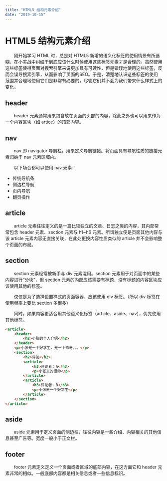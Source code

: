 ```yaml
---
title: "HTML5 结构元素介绍"
date: "2019-10-15"
---
```


# HTML5 结构元素介绍

　　刚开始学习 HTML 时，总是对 HTML5 新增的语义化标签的使用情景有所迷糊，在小实战中纠结于到底应该什么时候使用这些标签元素才是合理的。虽然使用这些标签使得页面对搜索引擎来说更加具有可读性，但是错误地使用这些标签，反而会误导搜索引擎，从而影响了页面的SEO。于是，清楚地认识这些标签的使用范围并合理地使用它们是非常有必要的，尽管它们并不会为我们带来什么样式上的变化。

## header

　　header 元素通常用来包含放在页面的头部的内容，除此之外也可以用来作为一个内容区块（如 artice）的顶部内容。

## nav

　　nav 即 navigator 导航栏，用来定义导航链接。将页面具有导航性质的链接元素归纳于 nav 元素区域内。

　　以下场合都可以使用 nav 元素：

- 传统导航条
- 侧边栏导航
- 页内导航
- 翻页操作

## article

　　article 元素往往定义的是一篇比较独立的文章、日志之类的内容，其内部常常包含 header 元素、section 元素与 h1~h6 元素。所谓独立便是页面其他内容与该 article 元素内容无直接关联，在此处更换内容性质类似的 article 并不会影响整个页面的布局。

## section

　　section 元素经常被新手与 div 元素混用。section 元素用于对页面中的某些内容进行“分块”，但 section 元素的内部应该需要有标题，没有标题的内容区块应该使用其他的标签。

　　仅仅是为了选择设置样式的页面容器，应该使用 div 标签。（所以 div 标签在使用频率上要比 section 多很多）

　　同时，如果内容更适合用其他语义化标签（article、aside、nav），优先使用其他标签。

```html
<article>
    <header>
        <h2>小张的个人介绍</h2>
    </header>
    <p>小张是一个好学生，是一个帅哥。。。</p>
    <section>
        <h2>评论</h2>
        <article>
            <h3>评论者：A</h3>
            <p>小张真的很帅</p>
        </article>
        <article>
            <h3>评论者：B</h3>
            <p>小张是一个好学生</p>
        </article>
    </section>
</article>
```

## aside

　　aside 元素用于定义页面的侧边栏，往往内容是一些介绍、内容相关的其他信息甚至广告等。宽度一般小于正文栏。

## footer

　　footer 元素定义定义一个页面或者区域的底部内容，在这方面它和 header 元素非常的相似。一般底部内容都是相关信息或者一些信息标识。
